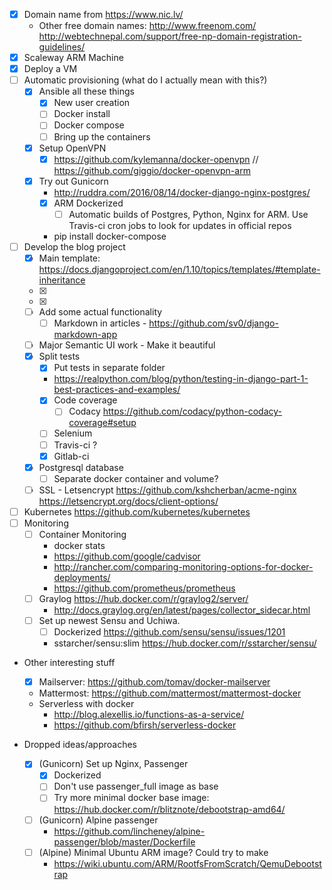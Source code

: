 - [x] Domain name from https://www.nic.lv/
  - Other free domain names: http://www.freenom.com/ http://webtechnepal.com/support/free-np-domain-registration-guidelines/
- [x] Scaleway ARM Machine
- [x] Deploy a VM
- [ ] Automatic provisioning (what do I actually mean with this?)
  - [x] Ansible all these things
    - [x] New user creation
    - [ ] Docker install
    - [ ] Docker compose
    - [ ] Bring up the containers  
  - [x] Setup OpenVPN
    - [x] https://github.com/kylemanna/docker-openvpn // https://github.com/giggio/docker-openvpn-arm
  - [x] Try out Gunicorn
    - http://ruddra.com/2016/08/14/docker-django-nginx-postgres/
    - [x] ARM Dockerized
      - [ ] Automatic builds of Postgres, Python, Nginx for ARM. Use Travis-ci cron jobs to look for updates in official repos
    - pip install docker-compose
- [ ] Develop the blog project
  - [x] Main template: https://docs.djangoproject.com/en/1.10/topics/templates/#template-inheritance
  - [x] <link rel="stylesheet" href="https://cdn.jsdelivr.net/semantic-ui/2.2.6/semantic.min.css">
  - [x] <script src="https://cdn.jsdelivr.net/semantic-ui/2.2.6/semantic.min.js"></script>
  - [ ] Add some actual functionality
    - [ ] Markdown in articles - https://github.com/sv0/django-markdown-app
  - [ ] Major Semantic UI work - Make it beautiful
  - [x] Split tests
    - [x] Put tests in separate folder
    - https://realpython.com/blog/python/testing-in-django-part-1-best-practices-and-examples/
    - [x] Code coverage
      - [ ] Codacy https://github.com/codacy/python-codacy-coverage#setup
    - [ ] Selenium
    - [ ] Travis-ci ?
    - [x] Gitlab-ci
  - [x] Postgresql database
    - [ ] Separate docker container and volume?
  - [ ] SSL - Letsencrypt https://github.com/kshcherban/acme-nginx https://letsencrypt.org/docs/client-options/
- [ ] Kubernetes https://github.com/kubernetes/kubernetes
- [ ] Monitoring
  - [ ] Container Monitoring
    - docker stats
    - https://github.com/google/cadvisor
    - http://rancher.com/comparing-monitoring-options-for-docker-deployments/
    - https://github.com/prometheus/prometheus
  - [ ] Graylog https://hub.docker.com/r/graylog2/server/
    - http://docs.graylog.org/en/latest/pages/collector_sidecar.html
  - [ ] Set up newest Sensu and Uchiwa.
    - [ ] Dockerized https://github.com/sensu/sensu/issues/1201
    - sstarcher/sensu:slim https://hub.docker.com/r/sstarcher/sensu/


- Other interesting stuff
  - [x] Mailserver: https://github.com/tomav/docker-mailserver
  - Mattermost: https://github.com/mattermost/mattermost-docker
  - Serverless with docker
    - http://blog.alexellis.io/functions-as-a-service/
    - https://github.com/bfirsh/serverless-docker


- Dropped ideas/approaches
  - [x] (Gunicorn) Set up Nginx, Passenger
    - [x] Dockerized
    - [ ] Don't use passenger_full image as base
    - [ ] Try more minimal docker base image: https://hub.docker.com/r/blitznote/debootstrap-amd64/
  - [ ] (Gunicorn) Alpine passenger
    - https://github.com/lincheney/alpine-passenger/blob/master/Dockerfile
  - [ ] (Alpine) Minimal Ubuntu ARM image? Could try to make
    - https://wiki.ubuntu.com/ARM/RootfsFromScratch/QemuDebootstrap  